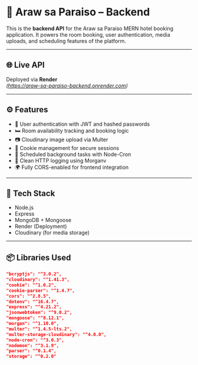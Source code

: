 # 🏨 Araw sa Paraiso – Backend

This is the **backend API** for the Araw sa Paraiso MERN hotel booking application. It powers the room booking, user authentication, media uploads, and scheduling features of the platform.

---

## 🌐 Live API  
Deployed via **Render**  
*(https://araw-sa-paraiso-backend.onrender.com)*

---

## ⚙️ Features

- 🔐 User authentication with JWT and hashed passwords
- 🛏 Room availability tracking and booking logic
- 📷 Cloudinary image upload via Multer
- 🍪 Cookie management for secure sessions 
- 🔄 Scheduled background tasks with Node-Cron
- 🧾 Clean HTTP logging using Morganv
- 🌍 Fully CORS-enabled for frontend integration

---

## 🧰 Tech Stack

- Node.js
- Express
- MongoDB + Mongoose
- Render (Deployment)
- Cloudinary (for media storage)

---

## 📦 Libraries Used

```json
"bcryptjs": "^3.0.2",
"cloudinary": "^1.41.3",
"cookie": "^1.0.2",
"cookie-parser": "^1.4.7",
"cors": "^2.8.5",
"dotenv": "^16.4.7",
"express": "^4.21.2",
"jsonwebtoken": "^9.0.2",
"mongoose": "^8.12.1",
"morgan": "^1.10.0",
"multer": "^1.4.5-lts.2",
"multer-storage-cloudinary": "^4.0.0",
"node-cron": "^3.0.3",
"nodemon": "^3.1.9",
"parser": "^0.1.4",
"storage": "^0.2.0"
